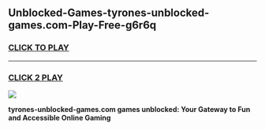 
## Unblocked-Games-tyrones-unblocked-games.com-Play-Free-g6r6q
<h3>
<a href="https://premium76.site?title=tyrones-unblocked-games.com&ref=10A">CLICK TO PLAY</a></h3>
<hr>

<h3>
<a href="https://premium76.site?title=tyrones-unblocked-games.com&ref=10A">CLICK 2 PLAY</a>
  
</h3>

<a href="https://premium76.site?title=tyrones-unblocked-games.com&ref=10A"><img src="https://clearcache.store/games.png"></a>


**tyrones-unblocked-games.com games unblocked: Your Gateway to Fun and Accessible Online Gaming**
